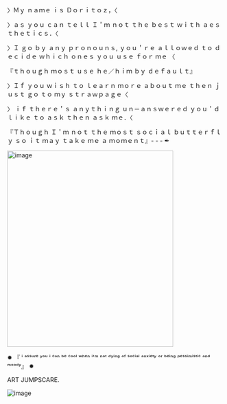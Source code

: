 〉Ｍｙ ｎａｍｅ ｉｓ Ｄｏｒｉｔｏｚ，〈

〉ａｓ ｙｏｕ ｃａｎ ｔｅｌｌ Ｉ＇ｍ ｎｏｔ ｔｈｅ ｂｅｓｔ ｗｉｔｈ ａｅｓｔｈｅｔｉｃｓ．〈

〉Ｉ ｇｏ ｂｙ ａｎｙ ｐｒｏｎｏｕｎｓ, ｙｏｕ＇ｒｅ ａｌｌｏｗｅｄ ｔｏ ｄｅｃｉｄｅ ｗｈｉｃｈ ｏｎｅｓ ｙｏｕ
ｕｓｅ ｆｏｒ ｍｅ 〈

『ｔｈｏｕｇｈ ｍｏｓｔ ｕｓｅ ｈｅ／ｈｉｍ ｂｙ ｄｅｆａｕｌｔ』

〉Ｉｆ ｙｏｕ ｗｉｓｈ ｔｏ ｌｅａｒｎ ｍｏｒｅ ａｂｏｕｔ
ｍｅ 
ｔｈｅｎ
ｊｕｓｔ ｇｏ ｔｏ ｍｙ 
ｓｔｒａｗｐａｇｅ〈

〉 ｉｆ ｔｈｅｒｅ＇ｓ ａｎｙｔｈｉｎｇ ｕｎ－ａｎｓｗｅｒｅｄ ｙｏｕ＇ｄ ｌｉｋｅ ｔｏ ａｓｋ
ｔｈｅｎ ａｓｋ ｍｅ．〈

『Ｔｈｏｕｇｈ Ｉ＇ｍ ｎｏｔ ｔｈｅ ｍｏｓｔ ｓｏｃｉａｌ ｂｕｔｔｅｒｆｌｙ ｓｏ ｉｔ ｍａｙ ｔａｋｅ ｍｅ ａ ｍｏｍｅｎｔ』- - - ✒                                                                                                                                     




<img width="387" height="457" alt="image" src="https://github.com/user-attachments/assets/3280150f-91b3-4db4-8c5e-6382f73dcc58" />

 
  
  
                       




                       
                                                                                                                                 
                                                                                                                                 
  ✹ 『 ⁱ ᵃˢˢᵘʳᵉ ʸᵒᵘ ⁱ ᶜᵃⁿ ᵇᵉ ᶜᵒᵒˡ ʷʰᵉⁿ ⁱ'ᵐ ⁿᵒᵗ ᵈʸⁱⁿᵍ ᵒᶠ ˢᵒᶜⁱᵃˡ ᵃⁿˣⁱᵉᵗʸ ᵒʳ ᵇᵉⁱⁿᵍ ᵖᵉˢˢⁱᵐⁱˢᵗⁱᶜ ᵃⁿᵈ ᵐᵒᵒᵈʸ』 ✹ 











































































































ART JUMPSCARE.







  ![image](https://github.com/user-attachments/assets/2146cef6-3e1e-422b-8646-d0960c4930c9)
  

